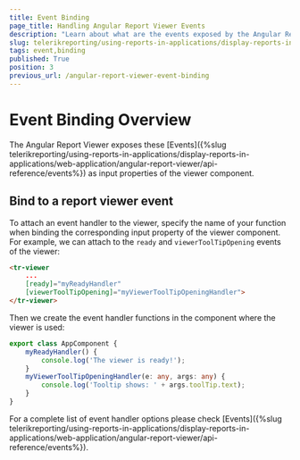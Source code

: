```yaml
---
title: Event Binding
page_title: Handling Angular Report Viewer Events
description: "Learn about what are the events exposed by the Angular Report Viewer and how to attach event handlers to these events."
slug: telerikreporting/using-reports-in-applications/display-reports-in-applications/web-application/angular-report-viewer/event-binding
tags: event,binding
published: True
position: 3
previous_url: /angular-report-viewer-event-binding
---
```


# Event Binding Overview

The Angular Report Viewer exposes these [Events]({%slug telerikreporting/using-reports-in-applications/display-reports-in-applications/web-application/angular-report-viewer/api-reference/events%}) as input properties of the viewer component.

## Bind to a report viewer event

To attach an event handler to the viewer, specify the name of your function when binding the corresponding input property of the viewer component. For example, we can attach to the `ready` and `viewerToolTipOpening` events of the viewer:

````HTML
<tr-viewer
	...
	[ready]="myReadyHandler"
	[viewerToolTipOpening]="myViewerToolTipOpeningHandler">
</tr-viewer>
````

Then we create the event handler functions in the component where the viewer is used: 

````TypeScript
export class AppComponent {
	myReadyHandler() {
		console.log('The viewer is ready!');
	}
	myViewerToolTipOpeningHandler(e: any, args: any) {
		console.log('Tooltip shows: ' + args.toolTip.text);
	}
}
````

For a complete list of event handler options please check [Events]({%slug telerikreporting/using-reports-in-applications/display-reports-in-applications/web-application/angular-report-viewer/api-reference/events%}).
